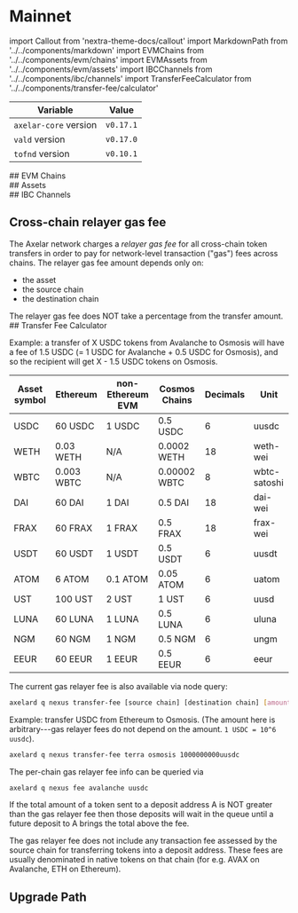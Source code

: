 # Mainnet

import Callout from 'nextra-theme-docs/callout'
import MarkdownPath from '../../components/markdown'
import EVMChains from '../../components/evm/chains'
import EVMAssets from '../../components/evm/assets'
import IBCChannels from '../../components/ibc/channels'
import TransferFeeCalculator from '../../components/transfer-fee/calculator'

| Variable              | Value     |
| --------------------- | --------- |
| `axelar-core` version | `v0.17.1` |
| `vald` version        | `v0.17.0` |
| `tofnd` version       | `v0.10.1` |

<div className="space-y-1 mt-4">
  ## EVM Chains
  <EVMChains environment="mainnet" />
</div>

<div className="space-y-1 mt-4">
  ## Assets
  <EVMAssets environment="mainnet" />
</div>

<div className="space-y-1 mt-4">
  ## IBC Channels
  <IBCChannels environment="mainnet" />
</div>

## Cross-chain relayer gas fee

The Axelar network charges a _relayer gas fee_ for all cross-chain token transfers in order to pay for network-level transaction ("gas") fees across chains.
The relayer gas fee amount depends only on:

- the asset
- the source chain
- the destination chain

<Callout emoji="💡">
  The relayer gas fee does NOT take a percentage from the transfer amount.
</Callout>

<div className="space-y-1 mt-4">
  ## Transfer Fee Calculator
  <TransferFeeCalculator environment="mainnet" />
</div>

Example: a transfer of X USDC tokens from Avalanche to Osmosis will have a fee of 1.5 USDC (= 1 USDC for Avalanche + 0.5 USDC for Osmosis),
and so the recipient will get X - 1.5 USDC tokens on Osmosis.

| Asset symbol | Ethereum   | non-Ethereum EVM | Cosmos Chains | Decimals | Unit         |
| ------------ | ---------- | ---------------- | ------------- | -------- | ------------ |
| USDC         | 60 USDC    | 1 USDC           | 0.5 USDC      | 6        | uusdc        |
| WETH         | 0.03 WETH  | N/A              | 0.0002 WETH   | 18       | weth-wei     |
| WBTC         | 0.003 WBTC | N/A              | 0.00002 WBTC  | 8        | wbtc-satoshi |
| DAI          | 60 DAI     | 1 DAI            | 0.5 DAI       | 18       | dai-wei      |
| FRAX         | 60 FRAX    | 1 FRAX           | 0.5 FRAX      | 18       | frax-wei     |
| USDT         | 60 USDT    | 1 USDT           | 0.5 USDT      | 6        | uusdt        |
| ATOM         | 6 ATOM     | 0.1 ATOM         | 0.05 ATOM     | 6        | uatom        |
| UST          | 100 UST    | 2 UST            | 1 UST         | 6        | uusd         |
| LUNA         | 60 LUNA    | 1 LUNA           | 0.5 LUNA      | 6        | uluna        |
| NGM          | 60 NGM     | 1 NGM            | 0.5 NGM       | 6        | ungm         |
| EEUR         | 60 EEUR    | 1 EEUR           | 0.5 EEUR      | 6        | eeur         |

The current gas relayer fee is also available via node query:

```bash
axelard q nexus transfer-fee [source chain] [destination chain] [amount]
```

Example: transfer USDC from Ethereum to Osmosis. (The amount here is arbitrary---gas relayer fees do not depend on the amount. `1 USDC = 10^6 uusdc`).

```bash
axelard q nexus transfer-fee terra osmosis 1000000000uusdc
```

The per-chain gas relayer fee info can be queried via

```bash
axelard q nexus fee avalanche uusdc
```

If the total amount of a token sent to a deposit address A is NOT greater than the gas relayer fee
then those deposits will wait in the queue until a future deposit to A brings the total above the fee.

The gas relayer fee does not include any transaction fee assessed by the source chain for transferring tokens into a deposit address. These fees are usually denominated in native tokens on that chain (for e.g. AVAX on Avalanche, ETH on Ethereum).

## Upgrade Path

<MarkdownPath src="/md/mainnet/upgrade-path.md" />
